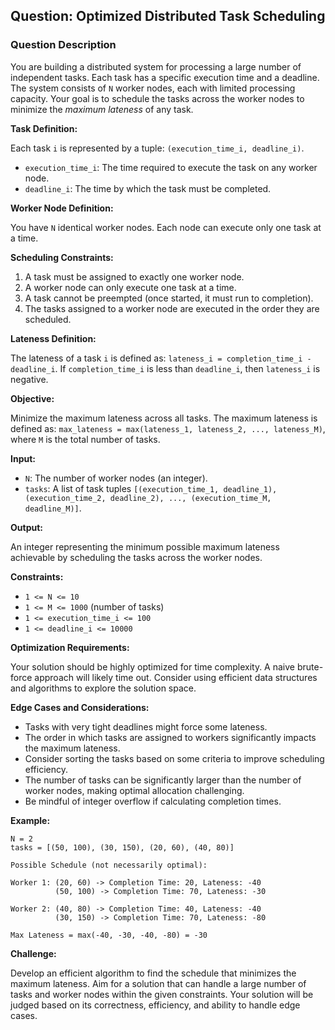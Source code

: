 ## Question: Optimized Distributed Task Scheduling

### Question Description

You are building a distributed system for processing a large number of independent tasks. Each task has a specific execution time and a deadline. The system consists of `N` worker nodes, each with limited processing capacity. Your goal is to schedule the tasks across the worker nodes to minimize the *maximum lateness* of any task.

**Task Definition:**

Each task `i` is represented by a tuple: `(execution_time_i, deadline_i)`.

*   `execution_time_i`: The time required to execute the task on any worker node.
*   `deadline_i`: The time by which the task must be completed.

**Worker Node Definition:**

You have `N` identical worker nodes. Each node can execute only one task at a time.

**Scheduling Constraints:**

1.  A task must be assigned to exactly one worker node.
2.  A worker node can only execute one task at a time.
3.  A task cannot be preempted (once started, it must run to completion).
4.  The tasks assigned to a worker node are executed in the order they are scheduled.

**Lateness Definition:**

The lateness of a task `i` is defined as: `lateness_i = completion_time_i - deadline_i`. If `completion_time_i` is less than `deadline_i`, then `lateness_i` is negative.

**Objective:**

Minimize the maximum lateness across all tasks. The maximum lateness is defined as: `max_lateness = max(lateness_1, lateness_2, ..., lateness_M)`, where `M` is the total number of tasks.

**Input:**

*   `N`: The number of worker nodes (an integer).
*   `tasks`: A list of task tuples `[(execution_time_1, deadline_1), (execution_time_2, deadline_2), ..., (execution_time_M, deadline_M)]`.

**Output:**

An integer representing the minimum possible maximum lateness achievable by scheduling the tasks across the worker nodes.

**Constraints:**

*   `1 <= N <= 10`
*   `1 <= M <= 1000` (number of tasks)
*   `1 <= execution_time_i <= 100`
*   `1 <= deadline_i <= 10000`

**Optimization Requirements:**

Your solution should be highly optimized for time complexity. A naive brute-force approach will likely time out. Consider using efficient data structures and algorithms to explore the solution space.

**Edge Cases and Considerations:**

*   Tasks with very tight deadlines might force some lateness.
*   The order in which tasks are assigned to workers significantly impacts the maximum lateness.
*   Consider sorting the tasks based on some criteria to improve scheduling efficiency.
*   The number of tasks can be significantly larger than the number of worker nodes, making optimal allocation challenging.
*   Be mindful of integer overflow if calculating completion times.

**Example:**

```
N = 2
tasks = [(50, 100), (30, 150), (20, 60), (40, 80)]

Possible Schedule (not necessarily optimal):

Worker 1: (20, 60) -> Completion Time: 20, Lateness: -40
          (50, 100) -> Completion Time: 70, Lateness: -30

Worker 2: (40, 80) -> Completion Time: 40, Lateness: -40
          (30, 150) -> Completion Time: 70, Lateness: -80

Max Lateness = max(-40, -30, -40, -80) = -30

```

**Challenge:**

Develop an efficient algorithm to find the schedule that minimizes the maximum lateness. Aim for a solution that can handle a large number of tasks and worker nodes within the given constraints. Your solution will be judged based on its correctness, efficiency, and ability to handle edge cases.
